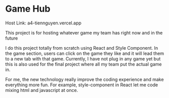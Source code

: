 # Game Hub

Host Link: a4-tiennguyen.vercel.app

This project is for hosting whatever game my team has right now and in the future

I do this project totally from scratch using React and Style Component. In the game section, users can click on the game they like and it will lead them to a new tab with that game. Currently, I have not plug in any game yet but this is also used for the final project where all my team put the actual game in. 

For me, the new technology really improve the coding experience and make everything more fun. For example, style-component in React let me code mixing html and javascript at once. 